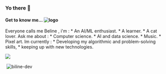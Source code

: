 ### Yo there 👋

<!--
**Biline-dev/Biline-dev** is a ✨ _special_ ✨ repository because its `README.md` (this file) appears on your GitHub profile.
-->

#### Get to know me... ![logo](https://www.pixenli.com/image/0-fXs55-)


<div>
  <p align="left">
    Everyone calls me Beline , i'm :
    * An AI/ML enthusiast. 
    * A learner. 
    * A cat lover.
    Ask me about  :                       
    * Computer science.
    * AI and data science.
    * Music.
    * Pixel art.
    Im currently :
    * Developing my algorithmic and problem-solving skills,
    * keeping up with new technologies.
  
  </p align="right">
  <img src="https://www.pixenli.com/image/uuH5dFAo" />
</div>




<p>&nbsp;<img align="center" src="https://github-readme-stats.vercel.app/api?username=biline-dev&show_icons=true&locale=en" alt="biline-dev" /></p>


